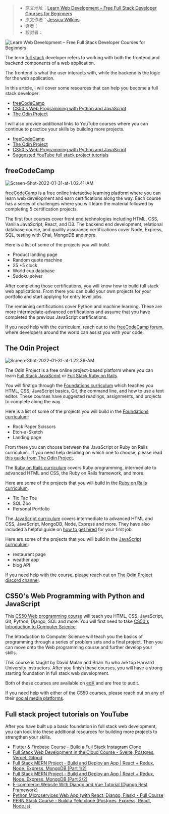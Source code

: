 > - 原文地址：[Learn Web Development – Free Full Stack Developer Courses for Beginners](https://www.freecodecamp.org/news/learn-web-development-free-full-stack-developer-courses-for-beginners/)
> - 原文作者：[Jessica Wilkins](https://www.freecodecamp.org/news/author/jessica-wilkins/)
> - 译者：
> - 校对者：

![Learn Web Development – Free Full Stack Developer Courses for Beginners](https://www.freecodecamp.org/news/content/images/size/w2000/2022/01/ferenc-almasi-L8KQIPCODV8-unsplash.jpg)

The term [full stack](https://www.freecodecamp.org/news/what-is-a-full-stack-developer-back-end-front-end-full-stack-engineer/) developer refers to working with both the frontend and backend components of a web application.

The frontend is what the user interacts with, while the backend is the logic for the web application.

In this article, I will cover some resources that can help you become a full stack developer:

- [freeCodeCamp](https://www.freecodecamp.org/learn/)
- [CS50's Web Programming with Python and JavaScript](https://www.edx.org/course/cs50s-web-programming-with-python-and-javascript)
- [The Odin Project](https://www.theodinproject.com/)

I will also provide additional links to YouTube courses where you can continue to practice your skills by building more projects.

- [freeCodeCamp](#freecodecamp)
- [The Odin Project](#the-odin-project)
- [CS50's Web Programming with Python and JavaScript](#cs50-s-web-programming-with-python-and-javascript)
- [Suggested YouTube full stack project tutorials](#suggested-youtube-full-stack-project-tutorials)

## freeCodeCamp

![Screen-Shot-2022-01-31-at-1.02.41-AM](https://www.freecodecamp.org/news/content/images/2022/01/Screen-Shot-2022-01-31-at-1.02.41-AM.png)

[freeCodeCamp](https://www.freecodecamp.org/learn/) is a free online interactive learning platform where you can learn web development and earn certifications along the way. Each course has a series of challenges where you will learn the material followed by completing 5 certification projects.

The first four courses cover front end technologies including HTML, CSS, Vanilla JavaScript, React, and D3. The backend end development, relational database course, and quality assurance certifications cover Node, Express, SQL, testing with Chai, MongoDB and more.

Here is a list of some of the projects you will build.

- Product landing page
- Random quote machine
- 25 +5 clock
- World cup database
- Sudoku solver

After completing those certifications, you will know how to build full stack web applications. From there you can build your own projects for your portfolio and start applying for entry level jobs.

The remaining certifications cover Python and machine learning. These are more intermediate-advanced certifications and assume that you have completed the previous JavaScript certifications.

If you need help with the curriculum, reach out to the [freeCodeCamp forum](https://forum.freecodecamp.org/), where developers around the world can assist you with your code.

## The Odin Project

![Screen-Shot-2022-01-31-at-1.22.36-AM](https://www.freecodecamp.org/news/content/images/2022/01/Screen-Shot-2022-01-31-at-1.22.36-AM.png)

The Odin Project is a free online project-based platform where you can learn [Full Stack JavaScript](https://www.theodinproject.com/paths/full-stack-javascript?) or [Full Stack Ruby on Rails](https://www.theodinproject.com/paths/full-stack-ruby-on-rails?).

You will first go through the [Foundations curriculum](https://www.theodinproject.com/paths/foundations/courses/foundations) which teaches you HTML, CSS, JavaScript basics, Git, the command line, and how to use a text editor. These courses have suggested readings, assignments, and projects to complete along the way.

Here is a list of some of the projects you will build in the [Foundations curriculum](https://www.theodinproject.com/paths/foundations/courses/foundations):

- Rock Paper Scissors
- Etch-a-Sketch
- Landing page

From there you can choose between the JavaScript or Ruby on Rails curriculum.  If you need help deciding on which one to choose, please read [this guide from The Odin Project](https://www.theodinproject.com/paths/foundations/courses/foundations/lessons/choose-your-path-forward).

The [Ruby on Rails curriculum](https://www.theodinproject.com/paths/full-stack-ruby-on-rails?) covers Ruby programming, intermediate to advanced HTML and CSS, the Ruby on Rails framework, and more.

Here are some of the projects that you will build in the [Ruby on Rails curriculum](https://www.theodinproject.com/paths/full-stack-ruby-on-rails?).

- Tic Tac Toe
- SQL Zoo
- Personal Portfolio

The [JavaScript curriculum](https://www.theodinproject.com/paths/full-stack-javascript?) covers intermediate to advanced HTML and CSS, JavaScript, MongoDB, Node, Express and more. They have also included a helpful guide on [how to get hired](https://www.theodinproject.com/paths/full-stack-ruby-on-rails/courses/getting-hired) for your first job.

Here are some of the projects that you will build in the [JavaScript curriculum](https://www.theodinproject.com/paths/full-stack-javascript?):

- restaurant page
- weather app
- blog API

If you need help with the course, please reach out on [The Odin Project discord channel](https://discord.com/invite/fbFCkYabZB).

## CS50's Web Programming with Python and JavaScript

This [CS50 Web programming course](https://www.edx.org/course/cs50s-web-programming-with-python-and-javascript) will teach you HTML, CSS, JavaScript, Git, Python, Django, SQL and more. You will first need to take [CS50's Introduction to Computer Science](https://www.edx.org/course/introduction-computer-science-harvardx-cs50x).

The Introduction to Computer Science will teach you the basics of programming through a series of problem sets and a final project. Then you can move onto the Web programming course and further develop your skills.

This course is taught by David Malan and Brian Yu who are top Harvard University instructors. After you finish these courses, you will have a strong starting foundation in full stack web development.

Both of these courses are available on [edX](https://www.edx.org/) and are free to audit.

If you need help with either of the CS50 courses, please reach out on any of their [social media platforms](https://cs50.harvard.edu/x/2022/communities/).

## Full stack project tutorials on YouTube

After you have built up a basic foundation in full stack web development, you can look into these additional resources for building more projects to strengthen your skills.

- [Flutter & Firebase Course - Build a Full Stack Instagram Clone](https://www.youtube.com/watch?v=mEPm9w5QlJM)
- [Full Stack Web Development in the Cloud Course - Svelte, Postgres, Vercel, Gitpod](https://www.youtube.com/watch?v=OUzaUJ3gEug)
- [Full Stack MERN Project - Build and Deploy an App | React + Redux, Node, Express, MongoDB \[Part 1/2\]](https://www.youtube.com/watch?v=ngc9gnGgUdA)
- [Full Stack MERN Project - Build and Deploy an App | React + Redux, Node, Express, MongoDB \[Part 2/2\]](https://www.youtube.com/watch?v=aibtHnbeuio)
- [E-commerce Website With Django and Vue Tutorial (Django Rest Framework)](https://www.youtube.com/watch?v=Yg5zkd9nm6w)
- [Python Microservices Web App (with React, Django, Flask) - Full Course](https://www.youtube.com/watch?v=0iB5IPoTDts)
- [PERN Stack Course - Build a Yelp clone (Postgres, Express, React, Node.js)](https://www.youtube.com/watch?v=J01rYl9T3BU)